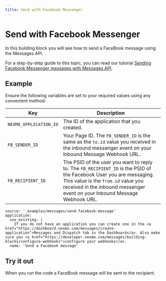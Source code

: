 ```yaml
---
title: Send with Facebook Messenger
---
```


# Send with Facebook Messenger

In this building block you will see how to send a FaceBook message using the Messages API.

For a step-by-step guide to this topic, you can read our tutorial [Sending Facebook Messenger messages with Messages API](/tutorials/sending-facebook-messenger-messages-with-messages-api).

## Example

Ensure the following variables are set to your required values using any convenient method:

Key | Description
-- | --
`NEXMO_APPLICATION_ID` | The ID of the application that you created.
`FB_SENDER_ID` | Your Page ID. The `FB_SENDER_ID` is the same as the `to.id` value you received in the inbound messenger event on your Inbound Message Webhook URL.
`FB_RECIPIENT_ID` | The PSID of the user you want to reply to. The `FB_RECIPIENT_ID` is the PSID of the Facebook User you are messaging. This value is the `from.id` value you received in the inbound messenger event on your Inbound Message Webhook URL.

```building_blocks
source: '_examples/messages/send-facebook-message'
application:
  use_existing: |
    If you do not have an application you can create one in the <a href="https://dashboard.nexmo.com/messages/create-application">Messages and Dispatch tab in the Dashboard</a>. Also make sure you <a href="https://developer.nexmo.com/messages/building-blocks/configure-webhooks">configure your webhooks</a>.
  name: 'Send a Facebook message'
```

## Try it out

When you run the code a FaceBook message will be sent to the recipient.